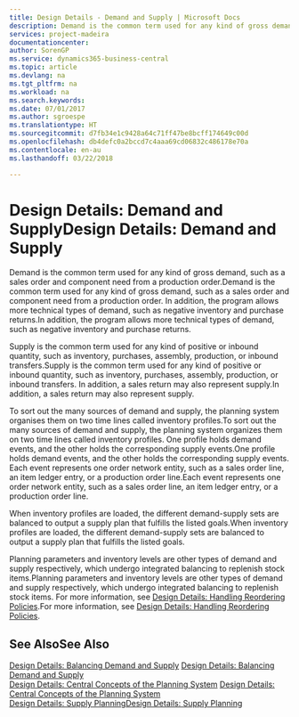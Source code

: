 ```yaml
---
title: Design Details - Demand and Supply | Microsoft Docs
description: Demand is the common term used for any kind of gross demand, such as a sales order and component need from a production order. In addition, the program allows more technical types of demand, such as negative inventory and purchase returns.
services: project-madeira
documentationcenter: 
author: SorenGP
ms.service: dynamics365-business-central
ms.topic: article
ms.devlang: na
ms.tgt_pltfrm: na
ms.workload: na
ms.search.keywords: 
ms.date: 07/01/2017
ms.author: sgroespe
ms.translationtype: HT
ms.sourcegitcommit: d7fb34e1c9428a64c71ff47be8bcff174649c00d
ms.openlocfilehash: db4defc0a2bccd7c4aaa69cd06832c486178e70a
ms.contentlocale: en-au
ms.lasthandoff: 03/22/2018

---
```

# <a name="design-details-demand-and-supply"></a><span data-ttu-id="f3263-104">Design Details: Demand and Supply</span><span class="sxs-lookup"><span data-stu-id="f3263-104">Design Details: Demand and Supply</span></span>
<span data-ttu-id="f3263-105">Demand is the common term used for any kind of gross demand, such as a sales order and component need from a production order.</span><span class="sxs-lookup"><span data-stu-id="f3263-105">Demand is the common term used for any kind of gross demand, such as a sales order and component need from a production order.</span></span> <span data-ttu-id="f3263-106">In addition, the program allows more technical types of demand, such as negative inventory and purchase returns.</span><span class="sxs-lookup"><span data-stu-id="f3263-106">In addition, the program allows more technical types of demand, such as negative inventory and purchase returns.</span></span>  
  
 <span data-ttu-id="f3263-107">Supply is the common term used for any kind of positive or inbound quantity, such as inventory, purchases, assembly, production, or inbound transfers.</span><span class="sxs-lookup"><span data-stu-id="f3263-107">Supply is the common term used for any kind of positive or inbound quantity, such as inventory, purchases, assembly, production, or inbound transfers.</span></span> <span data-ttu-id="f3263-108">In addition, a sales return may also represent supply.</span><span class="sxs-lookup"><span data-stu-id="f3263-108">In addition, a sales return may also represent supply.</span></span>  
  
 <span data-ttu-id="f3263-109">To sort out the many sources of demand and supply, the planning system organises them on two time lines called inventory profiles.</span><span class="sxs-lookup"><span data-stu-id="f3263-109">To sort out the many sources of demand and supply, the planning system organizes them on two time lines called inventory profiles.</span></span> <span data-ttu-id="f3263-110">One profile holds demand events, and the other holds the corresponding supply events.</span><span class="sxs-lookup"><span data-stu-id="f3263-110">One profile holds demand events, and the other holds the corresponding supply events.</span></span> <span data-ttu-id="f3263-111">Each event represents one order network entity, such as a sales order line, an item ledger entry, or a production order line.</span><span class="sxs-lookup"><span data-stu-id="f3263-111">Each event represents one order network entity, such as a sales order line, an item ledger entry, or a production order line.</span></span>  
  
 <span data-ttu-id="f3263-112">When inventory profiles are loaded, the different demand-supply sets are balanced to output a supply plan that fulfills the listed goals.</span><span class="sxs-lookup"><span data-stu-id="f3263-112">When inventory profiles are loaded, the different demand-supply sets are balanced to output a supply plan that fulfills the listed goals.</span></span>  
  
 <span data-ttu-id="f3263-113">Planning parameters and inventory levels are other types of demand and supply respectively, which undergo integrated balancing to replenish stock items.</span><span class="sxs-lookup"><span data-stu-id="f3263-113">Planning parameters and inventory levels are other types of demand and supply respectively, which undergo integrated balancing to replenish stock items.</span></span> <span data-ttu-id="f3263-114">For more information, see [Design Details: Handling Reordering Policies](design-details-handling-reordering-policies.md).</span><span class="sxs-lookup"><span data-stu-id="f3263-114">For more information, see [Design Details: Handling Reordering Policies](design-details-handling-reordering-policies.md).</span></span>  
  
## <a name="see-also"></a><span data-ttu-id="f3263-115">See Also</span><span class="sxs-lookup"><span data-stu-id="f3263-115">See Also</span></span>  
 <span data-ttu-id="f3263-116">[Design Details: Balancing Demand and Supply](design-details-balancing-demand-and-supply.md) </span><span class="sxs-lookup"><span data-stu-id="f3263-116">[Design Details: Balancing Demand and Supply](design-details-balancing-demand-and-supply.md) </span></span>  
 <span data-ttu-id="f3263-117">[Design Details: Central Concepts of the Planning System](design-details-central-concepts-of-the-planning-system.md) </span><span class="sxs-lookup"><span data-stu-id="f3263-117">[Design Details: Central Concepts of the Planning System](design-details-central-concepts-of-the-planning-system.md) </span></span>  
 [<span data-ttu-id="f3263-118">Design Details: Supply Planning</span><span class="sxs-lookup"><span data-stu-id="f3263-118">Design Details: Supply Planning</span></span>](design-details-supply-planning.md)

